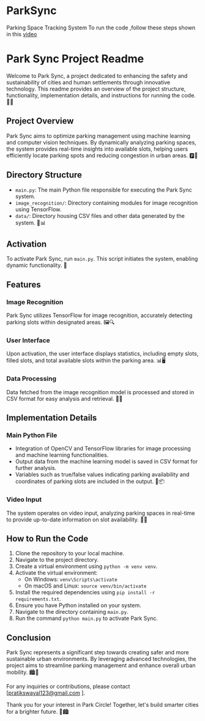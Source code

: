 # ParkSync
Parking Space Tracking System
To run the code ,follow these steps shown in this [video](https://youtu.be/wh7HcrvCH6A)

# Park Sync Project Readme

Welcome to Park Sync, a project dedicated to enhancing the safety and sustainability of cities and human settlements through innovative technology. This readme provides an overview of the project structure, functionality, implementation details, and instructions for running the code. 🌆🌱

## Project Overview

Park Sync aims to optimize parking management using machine learning and computer vision techniques. By dynamically analyzing parking spaces, the system provides real-time insights into available slots, helping users efficiently locate parking spots and reducing congestion in urban areas. 🅿️🚗

## Directory Structure

- `main.py`: The main Python file responsible for executing the Park Sync system.
- `image_recognition/`: Directory containing modules for image recognition using TensorFlow.
- `data/`: Directory housing CSV files and other data generated by the system. 📁📊

## Activation

To activate Park Sync, run `main.py`. This script initiates the system, enabling dynamic functionality. 🚀

## Features

### Image Recognition

Park Sync utilizes TensorFlow for image recognition, accurately detecting parking slots within designated areas. 🖼️🔍

### User Interface

Upon activation, the user interface displays statistics, including empty slots, filled slots, and total available slots within the parking area. 📊🖥️

### Data Processing

Data fetched from the image recognition model is processed and stored in CSV format for easy analysis and retrieval. 📝🔄

## Implementation Details

### Main Python File

- Integration of OpenCV and TensorFlow libraries for image processing and machine learning functionalities.
- Output data from the machine learning model is saved in CSV format for further analysis.
- Variables such as true/false values indicating parking availability and coordinates of parking slots are included in the output. 🐍📦

### Video Input

The system operates on video input, analyzing parking spaces in real-time to provide up-to-date information on slot availability. 🎥🚦

## How to Run the Code

1. Clone the repository to your local machine.
2. Navigate to the project directory.
3. Create a virtual environment using `python -m venv venv`.
4. Activate the virtual environment:
   - On Windows: `venv\Scripts\activate`
   - On macOS and Linux: `source venv/bin/activate`
5. Install the required dependencies using `pip install -r requirements.txt`.
6. Ensure you have Python installed on your system.
7. Navigate to the directory containing `main.py`.
8. Run the command `python main.py` to activate Park Sync.

## Conclusion

Park Sync represents a significant step towards creating safer and more sustainable urban environments. By leveraging advanced technologies, the project aims to streamline parking management and enhance overall urban mobility. 🏙️🔗

For any inquiries or contributions, please contact [pratikswayal123@gmail.com ].

Thank you for your interest in Park Circle! Together, let's build smarter cities for a brighter future. 🌟🏙️
